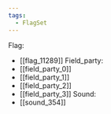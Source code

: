 ```yaml
---
tags:
  - FlagSet
---
```

Flag:
- [[flag_11289]]
Field_party:
- [[field_party_0]]
- [[field_party_1]]
- [[field_party_2]]
- [[field_party_3]]
Sound:
- [[sound_354]]
